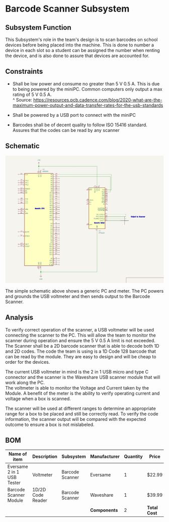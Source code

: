 # Barcode Scanner Subsystem  

## Subsystem Function  

This Subsystem's role in the team's design is to scan barcodes on school devices before being placed into the machine. This is done to number a device in each slot so a student can be assigned the number when renting the device, and is also  done to assure that devices are accounted for.  

## Constraints  

* Shall be low power and consume no greater than 5 V 0.5 A. This is due to being powered by the miniPC. Common computers only output a max rating of 5 V 0.5 A.  
^ Source: https://resources.pcb.cadence.com/blog/2020-what-are-the-maximum-power-output-and-data-transfer-rates-for-the-usb-standards  

* Shall be powered by a USB port to connect with the miniPC  

* Barcodes shall be of decent quality to follow ISO 15416 standard. Assures that the codes can be read by any scanner  

## Schematic  

![Schematic](https://github.com/DillonSW/Capstone_Team_5/blob/Team5-signoff-Barcode-Scanner/images/Barcode_Scanner.jpg)  

The simple schematic above shows a generic PC and meter. The PC powers and grounds the USB voltmeter and then sends output to the Barcode Scanner.  

## Analysis  

To verify correct operation of the scanner, a USB voltmeter will be used connecting the scanner to the PC. This will allow the team to monitor the scanner during operation and ensure the 5 V 0.5 A limit is not exceeded. The Scanner shall be a 2D barcode scanner that is able to decode both 1D and 2D codes. The code the team is using is a 1D Code 128 barcode that can be read by the module. They are easy to design and will be cheap to order for the devices.  

The current USB voltmeter in mind is the 2 in 1 USB micro and type C connector and the scanner is the Waveshare USB scanner module that will work along the PC.  
The voltmeter is able to monitor the Voltage and Current taken by the Module. A benefit of the meter is the ability to verify operating current and voltage when a box is scanned.  

The scanner will be used at different ranges to determine an appropriate range for a box to be placed and still be correctly read. To verify the code information, the scanner output will be compared with the expected outcome to ensure a box is not mislabeled.  

## BOM  

| Name of item | Description | Subsystem | Manufacturer | Quantity | Price | Total |
|--------------|-------------|-----------|--------------|----------|-------|-------|
| Eversame 2 in 1 USB Tester | Voltmeter | Barcode Scanner | Eversame | 1 | $22.99 | $22.99 |  
| Barcode Scanner Module | 1D/2D Code Reader | Barcode Scanner | Waveshare | 1 | $39.99 | $39.99 |  
|  |  |  | **Components** | 2 | **Total Cost** | $62.98 |  
